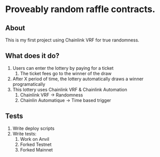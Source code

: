 # Proveably random raffle contracts.

## About
This is my first project using Chainlink VRF for true randomness.

## What does it do?

1. Users can enter the lottery by paying for a ticket
   1. The ticket fees go to the winner of the draw
2. After X period of time, the lottery automatically draws a winner programatically
3. This lottery uses Chainlink VRF & Chainlink Automation
   1. Chainlink VRF -> Randomness
   2. Chainlin Automatique -> Time based trigger

## Tests
1. Write deploy scripts
2. Write tests:
   1. Work on Anvil
   2. Forked Testnet
   3. Forked Mainnet
